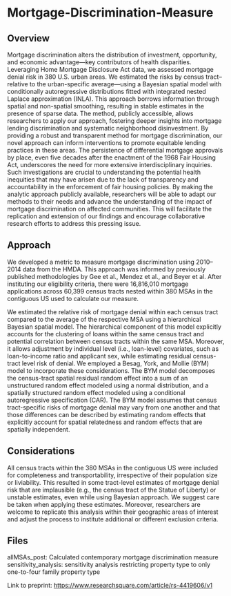 # Mortgage-Discrimination-Measure
## Overview
Mortgage discrimination alters the distribution of investment, opportunity, and economic advantage—key contributors of health disparities. Leveraging Home Mortgage Disclosure Act data, we assessed mortgage denial risk in 380 U.S. urban areas. We estimated the risks by census tract–relative to the urban-specific average—using a Bayesian spatial model with conditionally autoregressive distributions fitted with integrated nested Laplace approximation (INLA). This approach borrows information through spatial and non-spatial smoothing, resulting in stable estimates in the presence of sparse data. The method, publicly accessible, allows researchers to apply our approach, fostering deeper insights into mortgage lending discrimination and systematic neighborhood disinvestment. By providing a robust and transparent method for mortgage discrimination, our novel approach can inform interventions to promote equitable lending practices in these areas. The persistence of differential mortgage approvals by place, even five decades after the enactment of the 1968 Fair Housing Act, underscores the need for more extensive interdisciplinary inquiries. Such investigations are crucial to understanding the potential health inequities that may have arisen due to the lack of transparency and accountability in the enforcement of fair housing policies. By making the analytic approach publicly available, researchers will be able to adapt our methods to their needs and advance the understanding of the impact of mortgage discrimination on affected communities. This will facilitate the replication and extension of our findings and encourage collaborative research efforts to address this pressing issue.

## Approach 
We developed a metric to measure mortgage discrimination using 2010–2014 data from the HMDA. This approach was informed by previously published methodologies by Gee et al., Mendez et al., and Beyer et al. After instituting our eligibility criteria, there were 16,816,010 mortgage applications across 60,399 census tracts nested within 380 MSAs in the contiguous US used to calculate our measure. 

We estimated the relative risk of mortgage denial within each census tract compared to the average of the respective MSA using a hierarchical Bayesian spatial model. The hierarchical component of this model explicitly accounts for the clustering of loans within the same census tract and potential correlation between census tracts within the same MSA. Moreover, it allows adjustment by individual level (i.e., loan-level) covariates, such as loan-to-income ratio and applicant sex, while estimating residual census-tract level risk of denial. We employed a Besag, York, and Mollie (BYM) model to incorporate these considerations. The BYM model decomposes the census-tract spatial residual random effect into a sum of an unstructured random effect modeled using a normal distribution, and a spatially structured random effect modeled using a conditional autoregressive specification (CAR). The BYM model assumes that census tract-specific risks of mortgage denial may vary from one another and that those differences can be described by estimating random effects that explicitly account for spatial relatedness and random effects that are spatially independent.

## Considerations
All census tracts within the 380 MSAs in the contiguous US were included for completeness and transportability, irrespective of their population size or liviability. This resulted in some tract-level estimates of mortgage denial risk that are implausible (e.g., the census tract of the Statue of Liberty) or unstable estimates, even while using Bayesian approach. We suggest care be taken when applying these estimates. Moreover, researchers are welcome to replicate this analysis within their geographic areas of interest and adjust the process to institute additional or different exclusion criteria. 

## Files

allMSAs_post: Calculated contemporary mortgage discrimination measure     
sensitivity_analysis: sensitivity analysis restricting property type to only one-to-four family property type

Link to preprint: 
https://www.researchsquare.com/article/rs-4419606/v1
